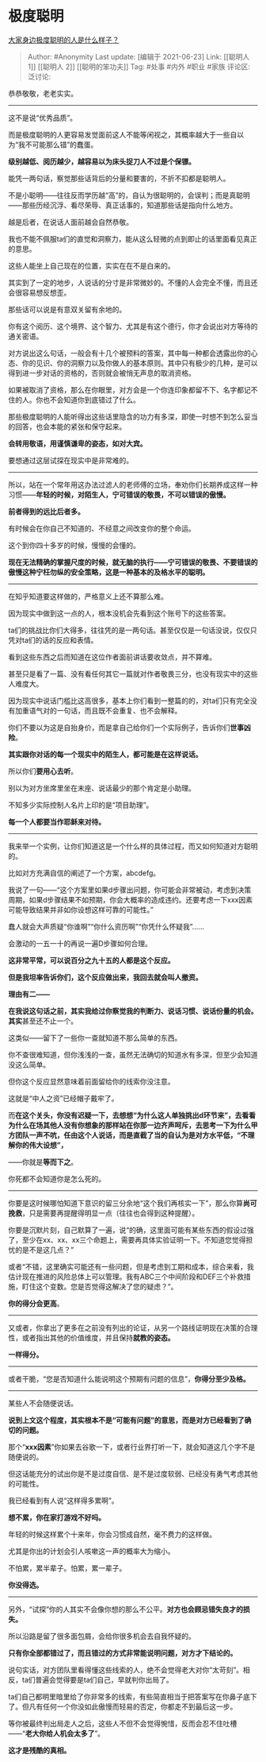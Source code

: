 # 极度聪明
[大家身边极度聪明的人是什么样子？](https://www.zhihu.com/question/26073846/answer/1946122691)

> Author: #Anonymity
> Last update: [编辑于 2021-06-23]
> Link: [[聪明人 1]] [[聪明人 2]] [[聪明的笨功夫]]
> Tag: #处事 #内外 #职业 #家族
> 评论区:
> 泛讨论:

恭恭敬敬，老老实实。

---

这不是说“优秀品质”。

而是极度聪明的人更容易发觉面前这人不能等闲视之，其概率越大于一些自以为“我不可能那么错”的蠢蛋。

**级别越低、阅历越少，越容易以为床头捉刀人不过是个保镖。**

能凭一两句话，察觉那些话背后的分量和要害的，不折不扣都是聪明人。

不是小聪明——往往反而学历越“高”的，自认为很聪明的，会误判；而是真聪明——那些历经沉浮、看尽荣辱、真正话事的，知道那些话是指向什么地方。

越是后者，在说话人面前越会自然恭敬。

我也不能不佩服ta们的直觉和洞察力，能从这么轻微的点到即止的话里面看见真正的意思。

这些人能坐上自己现在的位置，实实在在不是白来的。

其实到了一定的地步，人说话的分寸是非常微妙的。不懂的人会完全不懂，而且还会很容易想反想歪。

那些话可以说是有意双关留有余地的。

你有这个阅历、这个境界、这个智力、尤其是有这个德行，你才会说出对方等待的通关密语。

对方说出这么句话，一般会有十几个被预料的答案，其中每一种都会透露出你的心态、你的见识、你的洞察力以及你做人的基本原则。其中只有极少的几种，是可以得到进一步对话的资格的，否则就会被悄无声息的取消资格。

如果被取消了资格，那么在你眼里，对方会是一个你连印象都留不下、名字都记不住的人。你也不会知道你到底错过了什么。

那些极度聪明的人能听得出这些话里隐含的功力有多深，即使一时想不到怎么妥当的回答，也会本能的紧张和保守起来。

**会转用敬语，用谨慎谦卑的姿态，如对大宾。**

要想通过这层试探在现实中是非常难的。

---

所以，站在一个常年用这办法过滤人的老师傅的立场，奉劝你们长期养成这样一种习惯——**年轻的时候，对陌生人，宁可错误的敬畏，不可以错误的傲慢。**

**前者得到的远比后者多。**

有时候会在你自己不知道的、不经意之间改变你的整个命运。

这个到你四十多岁的时候，慢慢的会懂的。

**现在无法精确的掌握尺度的时候，就无脑的执行——宁可错误的敬畏、不要错误的傲慢这种宁枉勿纵的安全策略，这是一种基本的及格水平的聪明。**

---

在知乎知道要这样做的，严格意义上还不算那么难。

因为现实中做到这一点的人，根本没机会先看到这个账号下的这些答案。

ta们的挑战比你们大得多，往往凭的是一两句话。甚至仅仅是一句话没说，仅仅只凭对ta们的话的反应和表情。

看到这些东西之后而知道在这位作者面前讲话要收敛点，并不算难。

甚至只是看了一篇、没有看任何其它一篇就对作者敬畏三分，也没有现实中的这些人难度大。

因为现实中说话门槛比这高很多，基本上你们看到一整篇的的，对ta们只有完全没有加重语气对的一句话，而且既不会重复、也不会解释。

你们不要以为这是自抬身价，而是拿自己给你们一个实际例子，告诉你们**世事凶险**。

**其实跟你对话的每一个现实中的陌生人，都可能是在这样说话。**

所以你们**要用心去听**。

别以为对方坐席里坐在末座、说话最少的那个肯定是小助理。

不知多少实际控制人名片上印的是“项目助理”。

**每一个人都要当作耶稣来对待。**

---

我来举一个实例，让你们知道这是一个什么样的具体过程，而又如何知道对方聪明的。

比如对方充满自信的阐述了一个方案，abcdefg。

我说了一句——“这个方案里如果d步骤出问题，你可能会非常被动，考虑到决策周期，如果d步骤结果不如预期，你会大概率的造成违约。还要考虑一下xxx因素可能导致结果并非如你设想这样可靠的可能性。”

蠢人就会大声质疑“你谁啊”“你什么资历啊”“你凭什么怀疑我”……

会激动的一五一十的再说一遍D步骤如何合理。

**这非常平常，可以说百分之九十五的人都是这个反应。**

**但是我坦率告诉你们，这个反应做出来，我回去就会叫人撤资。**

**理由有二——**

**在我说这句话之前，其实我给过你察觉我的判断力、说话习惯、说话份量的机会。其实**甚至还不止一个。

这类似——留下了一些你一查就知道不那么简单的东西。

你不查很难知道，但你浅浅的一查，虽然无法确切的知道水有多深，但至少会知道没这么简单。

但你这个反应显然意味着前面留给你的线索你没注意。

这就是“中人之资”已经帽子戴牢了。

而**在这个关头，你没有迟疑一下，去想想“为什么这人单独挑出d环节来”，去看看为什么在场其他人没有你想象的那样站在你那一边齐声呵斥，去思考一下为什么甲方团队一声不吭，任由这个人说话，而是直截了当的自认为是对方水平低，“不理解你的伟大设想”，**

——你就是**等而下之**。

你死都不会知道你是怎么死的。

---

你要是这时候哪怕知道下意识的留三分余地“这个我们再核实一下”，那么你算**尚可挽救**，只是需要再提醒得明显一点（往往也会得到这种提醒）。

你要是沉默片刻，自己默算了一遍，说“的确，这里面可能有某些东西的假设过强了，至少在xx、xx、xx三个命题上，需要再具体实验证明一下。不知道您觉得担忧的是不是这几点？”

或者“不错，这里确实可能还有一些问题，但是考虑到工期和成本，综合来看，我估计现在推进的风险总体上可以管理。我有ABC三个中间阶段和DEF三个补救措施，盯住这个变数。您是否觉得这解决了您的疑虑？”。

**你的得分会更高**。

---

又或者，你拿出了更多在之前没有列出的论证，从另一个路线证明现在决策的合理性，或者指出其他的价值维度，并且保持**就教的姿态。**

**一样得分。**

---

或者干脆，“您是否知道什么能说明这个预期有问题的信息”，**你得分至少及格。**

---

某些人不会随便说话。

**说到上文这个程度，其实根本不是“可能有问题”的意思，而是对方已经看到了确切的问题。**

那个“**xxx因素**”你如果去谷歌一下，或者行业界打听一下，就会知道这几个字不是随便说的。

但这话能充分的试出你是不是过度自信、是不是过度软弱、已经没有勇气考虑其他的可能性。

我已经看到有人说“这样得多累啊”。

**想不累，你在家打游戏不好吗。**

年轻的时候这样累个十来年，你会习惯成自然，毫不费力的这样做。

尤其是你出的计划会引人咳嗽这一声的概率大为缩小。

不怕累，累半辈子。怕累，累一辈子。

**你没得选。**

---

另外，“试探”你的人其实不会像你想的那么不公平。**对方也会顾忌错失良才的损失。**

所以沿路是留了很多面包屑，会给你很多机会去自我怀疑的。

**只有你全部都错过了，而且错过的方式非常能说明问题，对方才下结论的。**

说句实话，对方团队里看得懂这些线索的人，绝不会觉得老大对你“太苛刻”。相反，ta们普遍会觉得要是ta们自己，早就判你出局了。

ta们自己都明里暗里给了你非常多的线索，有些简直相当于把答案写在你鼻子底下了。但凡有任何一个你没如此傲慢而轻易的否定，你都走不到最后这一步。

等你被最终判出局走人之后，这些人不但不会觉得惋惜，反而会忍不住吐槽——“**老大你给人机会太多了**”。

**这才是残酷的真相。**
